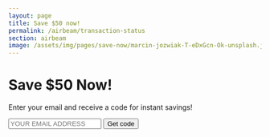 ```yaml
---
layout: page
title: Save $50 now!
permalink: /airbeam/transaction-status
section: airbeam
image: /assets/img/pages/save-now/marcin-jozwiak-T-eDxGcn-Ok-unsplash.jpg
---
```


<div class="conversion-form save-now">
  <div class="conversion-form__container save-now__container">
    <h1 class="conversion-form__heading heading heading--conversion">Save $50 Now!</h1>
    <p class="conversion-form__paragraph">Enter your email and receive a&nbsp;code for instant savings!</p>
    <form name="discount-code" class="conversion-form__form" method="post" data-netlify="true" action="/airbeam/save-now/discount-code">
      <input type="hidden" name="subject" value="New discount code request" />
      <input name="email" type="email" placeholder="YOUR EMAIL ADDRESS" class="conversion-form__input u--block" required autocomplete="email" />
      <input type="submit" value="Get code" class="button button--cta input--full-width" />
    </form>
  </div>
</div>

